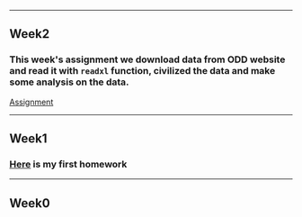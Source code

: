 ***
## Week2
### This week's assignment we download data from ODD website and read it with ``readxl`` function, civilized the data and make some analysis on the data. 
[Assignment](AssignmentWeek2/AssignmentWeek2.html)
***
## Week1
### [Here](AssignmentWeek1/AssignmentWeek1.html) is my first homework
***
## Week0


